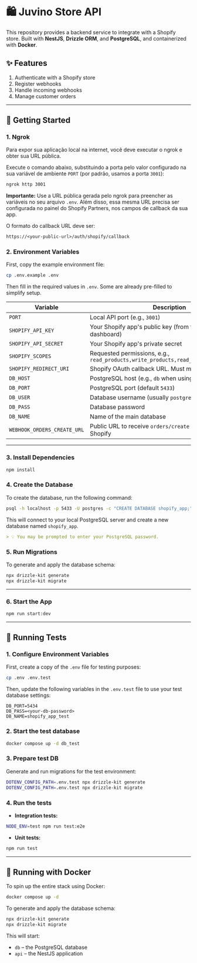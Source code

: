 # 🛍️ Juvino Store API

This repository provides a backend service to integrate with a Shopify store.
Built with **NestJS**, **Drizzle ORM**, and **PostgreSQL**, and containerized with **Docker**.

## ✨ Features

1. Authenticate with a Shopify store
2. Register webhooks
3. Handle incoming webhooks
4. Manage customer orders

---

## 🚀 Getting Started

### 1. Ngrok

Para expor sua aplicação local na internet, você deve executar o ngrok e obter sua URL pública.

Execute o comando abaixo, substituindo a porta pelo valor configurado na sua variável de ambiente `PORT` (por padrão, usamos a porta `3001`):

```sh
ngrok http 3001
```

**Importante:** Use a URL pública gerada pelo ngrok para preencher as variáveis no seu arquivo `.env`. Além disso, essa mesma URL precisa ser configurada no painel do Shopify Partners, nos campos de callback da sua app.

O formato do callback URL deve ser:

```txt
https://<your-public-url>/auth/shopify/callback
```

### 2. Environment Variables

First, copy the example environment file:

```sh
cp .env.example .env
```

Then fill in the required values in `.env`. Some are already pre-filled to simplify setup.

| Variable                    | Description                                                                          |
| --------------------------- | ------------------------------------------------------------------------------------ |
| `PORT`                      | Local API port (e.g., `3001`)                                                        |
| `SHOPIFY_API_KEY`           | Your Shopify app's public key (from the Partners dashboard)                          |
| `SHOPIFY_API_SECRET`        | Your Shopify app's private secret                                                    |
| `SHOPIFY_SCOPES`            | Requested permissions, e.g., `read_products,write_products,read_orders,write_orders` |
| `SHOPIFY_REDIRECT_URI`      | Shopify OAuth callback URL. Must match your app config                               |
| `DB_HOST`                   | PostgreSQL host (e.g., `db` when using Docker)                                       |
| `DB_PORT`                   | PostgreSQL port (default `5433`)                                                     |
| `DB_USER`                   | Database username (usually `postgres`)                                               |
| `DB_PASS`                   | Database password                                                                    |
| `DB_NAME`                   | Name of the main database                                                            |
| `WEBHOOK_ORDERS_CREATE_URL` | Public URL to receive `orders/create` webhook from Shopify                           |

---

### 3. Install Dependencies

```sh
npm install
```

### 4. Create the Database

To create the database, run the following command:

```sh
psql -h localhost -p 5433 -U postgres -c "CREATE DATABASE shopify_app;"
```

This will connect to your local PostgreSQL server and create a new database named `shopify_app`.

```markdown
> 💡 You may be prompted to enter your PostgreSQL password.
```

### 5. Run Migrations

To generate and apply the database schema:

```sh
npx drizzle-kit generate
npx drizzle-kit migrate
```

---

### 6. Start the App

```sh
npm run start:dev
```

---

## 🧪 Running Tests

### 1. Configure Environment Variables

First, create a copy of the `.env` file for testing purposes:

```sh
cp .env .env.test
```

Then, update the following variables in the `.env.test` file to use your test database settings:

```env
DB_PORT=5434
DB_PASS=<your-db-password>
DB_NAME=shopify_app_test
```

### 2. Start the test database

```sh
docker compose up -d db_test
```

### 3. Prepare test DB

Generate and run migrations for the test environment:

```sh
DOTENV_CONFIG_PATH=.env.test npx drizzle-kit generate
DOTENV_CONFIG_PATH=.env.test npx drizzle-kit migrate
```

### 4. Run the tests

* **Integration tests:**

```sh
NODE_ENV=test npm run test:e2e
```

* **Unit tests:**

```sh
npm run test
```
---

## 🐳 Running with Docker

To spin up the entire stack using Docker:

```sh
docker compose up -d
```

To generate and apply the database schema:

```sh
npx drizzle-kit generate
npx drizzle-kit migrate
```

This will start:

* `db` – the PostgreSQL database
* `api` – the NestJS application

